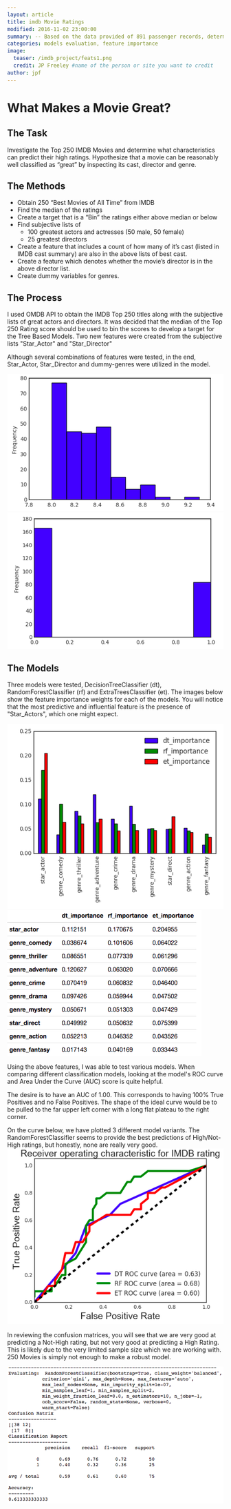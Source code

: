 ```yaml
---
layout: article
title: imdb Movie Ratings
modified: 2016-11-02 23:00:00
summary: -- Based on the data provided of 891 passenger records, determine what factors (age, sex, class, etc.) may be influential in a model to determine passenger survival of the titanic disaster. --
categories: models evaluation, feature importance
image:
  teaser: /imdb_project/feats1.png
  credit: JP Freeley #name of the person or site you want to credit
author: jpf
---
```


# What Makes a Movie Great?

## The Task
Investigate the Top 250 IMDB Movies and determine what characteristics can predict their high ratings. Hypothesize that a movie can be reasonably well classified as “great” by inspecting its cast, director and genre.

## The Methods
- Obtain 250 “Best Movies of All Time” from IMDB
- Find the median of the ratings
- Create a target that is a “Bin” the ratings either above median or below
- Find subjective lists of
    - 100 greatest actors and actresses (50 male, 50 female)
    - 25 greatest directors
- Create a feature that includes a count of how many of it’s cast (listed in IMDB cast summary) are also in the above lists of best cast.
- Create a feature which denotes whether the movie’s director is in the above director list.
- Create dummy variables for genres.

## The Process
I used OMDB API to obtain the IMDB Top 250 titles along with the subjective lists of great actors and directors. It was decided that the median of the Top 250 Rating score should be used to bin the scores to develop a target for the Tree Based Models. Two new features were created from the subjective lists "Star_Actor" and "Star_Director"

Although several combinations of features were tested, in the end, Star_Actor, Star_Director and dummy-genres were utilized in the model.

![](/images/imdb_project/imdb_ratings.png)
![](/images/imdb_project/bin_target.png)

## The Models

Three models were tested, DecisionTreeClassifier (dt), RandomForestClassifier (rf) and ExtraTreesClassifier (et). The images below show the feature importance weights for each of the models. You will notice that the most predictive and influential feature is the presence of "Star_Actors", which one might expect.

![](/images/imdb_project/feats1.png)
![](/images/imdb_project/feats2.png)

Using the above features, I was able to test various models. When comparing different classification models, looking at the model's ROC curve and Area Under the Curve (AUC) score is quite helpful.

The desire is to have an AUC of 1.00. This corresponds to having 100% True Positives and no False Positives. The shape of the ideal curve would be to be pulled to the far upper left corner with a long flat plateau to the right corner.

On the curve below, we have plotted 3 different model variants. The RandomForestClassifier seems to provide the best predictions of High/Not-High ratings, but honestly, none are really very good.
![](/images/imdb_project/roc_curve.png)

In reviewing the confusion matrices, you will see that we are very good at predicting a Not-High rating, but not very good at predicting a High Rating. This is likely due to the very limited sample size which we are working with. 250 Movies is simply not enough to make a robust model.

![](/images/imdb_project/confuse.png)
